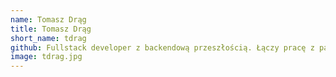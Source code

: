 ```yaml
---
name: Tomasz Drąg
title: Tomasz Drąg
short_name: tdrag
github: Fullstack developer z backendową przeszłością. Łączy pracę z pasją i stara się ciągle rozwijać swoje umiejętności. W wolnych chwilach lubi pisać aplikacje, które przydają się w codziennym życiu. Wielki fan wycieczek kulinarnych i miłośnik sushi.
image: tdrag.jpg
---
```

